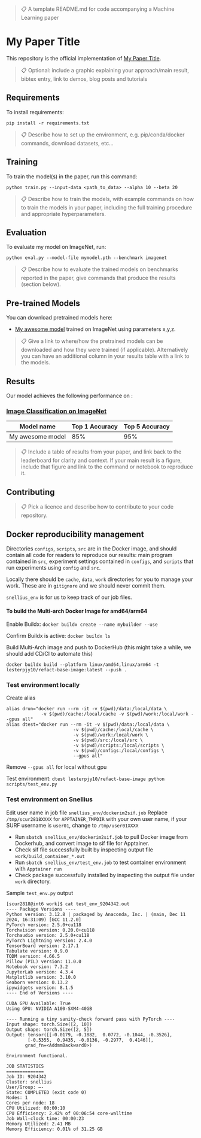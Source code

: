 >📋  A template README.md for code accompanying a Machine Learning paper

# My Paper Title

This repository is the official implementation of [My Paper Title](https://arxiv.org/abs/2030.12345). 

>📋  Optional: include a graphic explaining your approach/main result, bibtex entry, link to demos, blog posts and tutorials

## Requirements

To install requirements:

```setup
pip install -r requirements.txt
```

>📋  Describe how to set up the environment, e.g. pip/conda/docker commands, download datasets, etc...

## Training

To train the model(s) in the paper, run this command:

```train
python train.py --input-data <path_to_data> --alpha 10 --beta 20
```

>📋  Describe how to train the models, with example commands on how to train the models in your paper, including the full training procedure and appropriate hyperparameters.

## Evaluation

To evaluate my model on ImageNet, run:

```eval
python eval.py --model-file mymodel.pth --benchmark imagenet
```

>📋  Describe how to evaluate the trained models on benchmarks reported in the paper, give commands that produce the results (section below).

## Pre-trained Models

You can download pretrained models here:

- [My awesome model](https://drive.google.com/mymodel.pth) trained on ImageNet using parameters x,y,z. 

>📋  Give a link to where/how the pretrained models can be downloaded and how they were trained (if applicable).  Alternatively you can have an additional column in your results table with a link to the models.

## Results

Our model achieves the following performance on :

### [Image Classification on ImageNet](https://paperswithcode.com/sota/image-classification-on-imagenet)

| Model name         | Top 1 Accuracy  | Top 5 Accuracy |
| ------------------ |---------------- | -------------- |
| My awesome model   |     85%         |      95%       |

>📋  Include a table of results from your paper, and link back to the leaderboard for clarity and context. If your main result is a figure, include that figure and link to the command or notebook to reproduce it. 


## Contributing

>📋  Pick a licence and describe how to contribute to your code repository. 


## Docker reproducibility management

Directories `configs`, `scripts`, `src` are in the Docker image, and should contain all code for readers to reproduce our results: main program contained in `src`, experiment settings contained in `configs`, and `scripts` that run experiments using `config` and `src`.

Locally there should be `cache`, `data`, `work` directories for you to manage your work. These are in `gitignore` and we should never commit them. 

`snellius_env` is for us to keep track of our job files.

#### To build the Multi-arch Docker Image for amd64/arm64

Enable Buildx:
`docker buildx create --name mybuilder --use`

Confirm Buildx is active:
`docker buildx ls`

Build Multi-Arch image and push to DockerHub (this might take a while, we should add CD/CI to automate this)
```
docker buildx build --platform linux/amd64,linux/arm64 -t lesterpjy10/refact-base-image:latest --push .
```

### Test environment locally

Create alias
```
alias drun="docker run --rm -it -v $(pwd)/data:/local/data \
			 -v $(pwd)/cache:/local/cache -v $(pwd)/work:/local/work --gpus all"
alias dtest="docker run --rm -it -v $(pwd)/data:/local/data \
                         -v $(pwd)/cache:/local/cache \
                         -v $(pwd)/work:/local/work \
                         -v $(pwd)/src:/local/src \
                         -v $(pwd)/scripts:/local/scripts \
                         -v $(pwd)/configs:/local/configs \
                         --gpus all"
```
Remove `--gpus all` for local without gpu

Test environment:
`dtest lesterpjy10/refact-base-image python scripts/test_env.py`

### Test environment on Snellius

Edit user name in job file `snellius_env/dockerim2sif.job`
Replace `/tmp/scur2818XXXX` for `APPTAINER_TMPDIR` with your own user name, if your SURF username is `user01`, change to `/tmp/user01XXXX`

- Run `sbatch snellius_env/dockerim2sif.job` to pull Docker image from Dockerhub, and convert image to sif file for Apptainer.
- Check sif file successfully built by inspecting output file `work/build_container_*.out`
- Run `sbatch snellius_env/test_env.job` to test container environment with `Apptainer run`
- Check package successfully installed by inspecting the output file under `work` directory.

Sample `test_env.py` output

```
[scur2818@int6 work]$ cat test_env_9204342.out
---- Package Versions ----
Python version: 3.12.8 | packaged by Anaconda, Inc. | (main, Dec 11 2024, 16:31:09) [GCC 11.2.0]
PyTorch version: 2.5.0+cu118
Torchvision version: 0.20.0+cu118
Torchaudio version: 2.5.0+cu118
PyTorch Lightning version: 2.4.0
TensorBoard version: 2.17.1
Tabulate version: 0.9.0
TQDM version: 4.66.5
Pillow (PIL) version: 11.0.0
Notebook version: 7.3.2
JupyterLab version: 4.3.4
Matplotlib version: 3.10.0
Seaborn version: 0.13.2
ipywidgets version: 8.1.5
---- End of Versions ----

CUDA GPU Available: True
Using GPU: NVIDIA A100-SXM4-40GB

---- Running a tiny sanity-check forward pass with PyTorch ----
Input shape: torch.Size([2, 10])
Output shape: torch.Size([2, 5])
Output: tensor([[-0.0179, -0.1882,  0.0772, -0.1044, -0.3526],
        [-0.5355,  0.9435, -0.0136, -0.2977,  0.4146]],
       grad_fn=<AddmmBackward0>)

Environment functional.

JOB STATISTICS
==============
Job ID: 9204342
Cluster: snellius
User/Group: —-
State: COMPLETED (exit code 0)
Nodes: 1
Cores per node: 18
CPU Utilized: 00:00:10
CPU Efficiency: 2.42% of 00:06:54 core-walltime
Job Wall-clock time: 00:00:23
Memory Utilized: 2.41 MB
Memory Efficiency: 0.01% of 31.25 GB
```

